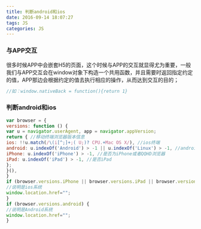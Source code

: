 ```yaml
---
title: 判断android和ios
date: 2016-09-14 18:07:27
tags: JS
categories: JS
---
```


### 与APP交互
很多时候APP中会嵌套H5的页面，这个时候与APP的交互就显得尤为重要，一般我们与APP交互会在window对象下构造一个共用函数，并且需要时返回指定约定的值，APP那边会根据约定的值去执行相应的操作，从而达到交互的目的；
```javascript
//如：window.nativeBack = function(){return 1}
```

### 判断android和ios
```javascript
var browser = {
versions: function () {
var u = navigator.userAgent, app = navigator.appVersion;
return { //移动终端浏览器版本信息 
ios: !!u.match(/\(i[^;]+;( U;)? CPU.+Mac OS X/), //ios终端 
android: u.indexOf('Android') > -1 || u.indexOf('Linux') > -1, //android终端或uc浏览器 
iPhone: u.indexOf('iPhone') > -1, //是否为iPhone或者QQHD浏览器 
iPad: u.indexOf('iPad') > -1, //是否iPad 
};
}(),
}
if (browser.versions.iPhone || browser.versions.iPad || browser.versions.ios) {
//说明是ios系统
window.location.href="";
}
if (browser.versions.android) {
//说明是Android系统
window.location.href="";
}
```